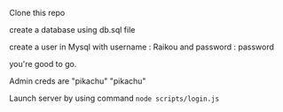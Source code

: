 Clone this repo

create a database using db.sql file

create a user in Mysql with username : Raikou and password : password

you're good to go.

Admin creds are "pikachu" "pikachu"

Launch server by using command ```node scripts/login.js```
